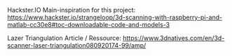 Hackster.IO Main-inspiration for this project:
https://www.hackster.io/strangeloop/3d-scanning-with-raspberry-pi-and-matlab-cc30e8#toc-downloadable-code-and-models-3

Lazer Triangulation Article / Ressource:
https://www.3dnatives.com/en/3d-scanner-laser-triangulation080920174-99/amp/
